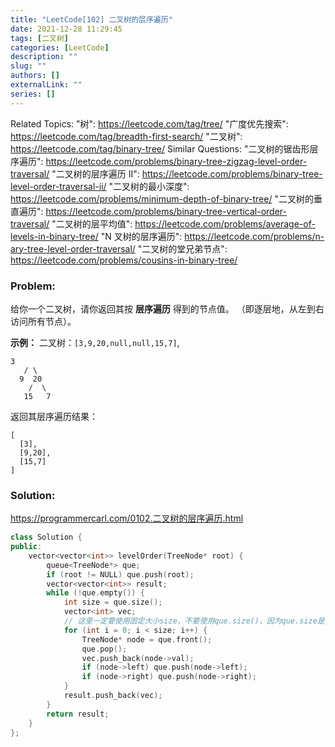 ```yaml
---
title: "LeetCode[102] 二叉树的层序遍历"
date: 2021-12-28 11:29:45
tags: [二叉树]
categories: [LeetCode]
description: ""
slug: ""
authors: []
externalLink: ""
series: []
---
```


Related Topics:
  "树": https://leetcode.com/tag/tree/
  "广度优先搜索": https://leetcode.com/tag/breadth-first-search/
  "二叉树": https://leetcode.com/tag/binary-tree/
Similar Questions:
  "二叉树的锯齿形层序遍历": https://leetcode.com/problems/binary-tree-zigzag-level-order-traversal/
  "二叉树的层序遍历 II": https://leetcode.com/problems/binary-tree-level-order-traversal-ii/
  "二叉树的最小深度": https://leetcode.com/problems/minimum-depth-of-binary-tree/
  "二叉树的垂直遍历": https://leetcode.com/problems/binary-tree-vertical-order-traversal/
  "二叉树的层平均值": https://leetcode.com/problems/average-of-levels-in-binary-tree/
  "N 叉树的层序遍历": https://leetcode.com/problems/n-ary-tree-level-order-traversal/
  "二叉树的堂兄弟节点": https://leetcode.com/problems/cousins-in-binary-tree/


### Problem:

给你一个二叉树，请你返回其按 **层序遍历** 得到的节点值。 （即逐层地，从左到右访问所有节点）。

**示例：**
二叉树：`[3,9,20,null,null,15,7]`,

```
3
   / \
  9  20
    /  \
   15   7
```

返回其层序遍历结果：

```
[
  [3],
  [9,20],
  [15,7]
]
```

<!--more-->

### Solution:

https://programmercarl.com/0102.二叉树的层序遍历.html

```c++
class Solution {
public:
    vector<vector<int>> levelOrder(TreeNode* root) {
        queue<TreeNode*> que;
        if (root != NULL) que.push(root);
        vector<vector<int>> result;
        while (!que.empty()) {
            int size = que.size();
            vector<int> vec;
            // 这里一定要使用固定大小size，不要使用que.size()，因为que.size是不断变化的
            for (int i = 0; i < size; i++) {
                TreeNode* node = que.front();
                que.pop();
                vec.push_back(node->val);
                if (node->left) que.push(node->left);
                if (node->right) que.push(node->right);
            }
            result.push_back(vec);
        }
        return result;
    }
};
```

